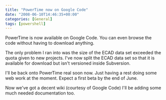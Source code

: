 ```yaml
---
title: "PowerTime now on Google Code"
date: "2008-06-10T14:46:35+00:00"
categories: [General]
tags: [powershell]
---
```


PowerTime is now available on Google Code. You can even browse the code without having to download anything.

The only problem I ran into was the size of the ECAD data set exceeded the quota given to new projects. I've now split the ECAD data set so that it is available for download but isn't versioned inside Subversion.

I'll be back onto PowerTime real soon now. Just having a rest doing some web work at the moment. Expect a first beta by the end of June.

Now we've got a decent wiki (courtesy of Google Code) I'll be adding some much needed documentation too.
